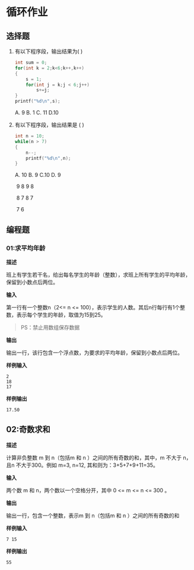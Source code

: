 # 循环作业

## 选择题

1. 有以下程序段，输出结果为(  )

   ```cpp
   int sum = 0;
   for(int k = 2;k<6;k++,k++)
   {
       s = 1;
       for(int j = k;j < 6;j++)
           s+=j;
   }
   printf("%d\n",s);
   ```

   A. 9			B. 1 		C. 11		D.10

2. 有以下程序段，输出结果是 (  )

   ```cpp
   int n = 10;
   while(n > 7)
   {
       n--;
       printf("%d\n",n);
   }
   ```

   A. 10		B. 9		C.10		D. 9

   ​	 9			  8			9				8

   ​	 8			  7			8				7

   ​	 7			  6

## 编程题

### 01:求平均年龄

**描述**

班上有学生若干名，给出每名学生的年龄（整数），求班上所有学生的平均年龄，保留到小数点后两位。

**输入**

第一行有一个整数n（2<= n <= 100），表示学生的人数。其后n行每行有1个整数，表示每个学生的年龄，取值为15到25。

> PS：禁止用数组保存数据

**输出**

输出一行，该行包含一个浮点数，为要求的平均年龄，保留到小数点后两位。

**样例输入**

```
2
18
17
```

**样例输出**

```
17.50
```

## 02:奇数求和

**描述**

计算非负整数 m 到 n（包括m 和 n ）之间的所有奇数的和，其中，m 不大于 n，且n 不大于300。例如 m=3, n=12, 其和则为：3+5+7+9+11=35。

**输入**

两个数 m 和 n，两个数以一个空格分开，其中 0 <= m <= n <= 300 。

**输出**

输出一行，包含一个整数，表示m 到 n（包括m 和 n ）之间的所有奇数的和

**样例输入**

```
7 15
```

**样例输出**

```
55
```